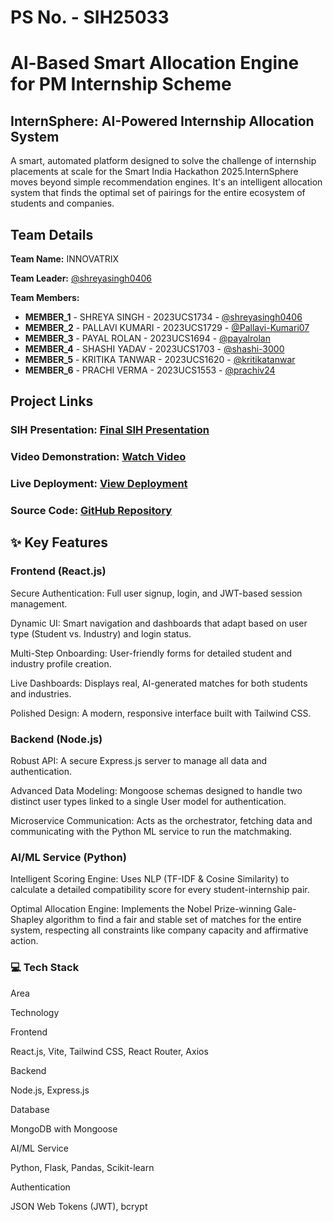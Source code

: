 # PS No. - SIH25033
# Al-Based Smart Allocation Engine for PM Internship Scheme

## InternSphere: AI-Powered Internship Allocation System
A smart, automated platform designed to solve the challenge of internship placements at scale for the Smart India Hackathon 2025.InternSphere moves beyond simple recommendation engines. It's an intelligent allocation system that finds the optimal set of pairings for the entire ecosystem of students and companies.


## Team Details

**Team Name:** INNOVATRIX

**Team Leader:** [@shreyasingh0406](https://github.com/shreyasingh0406)

**Team Members:**

- **MEMBER_1** - SHREYA SINGH - 2023UCS1734 - [@shreyasingh0406](https://github.com/shreyasingh0406)
- **MEMBER_2** - PALLAVI KUMARI - 2023UCS1729 - [@Pallavi-Kumari07](https://github.com/Pallavi-Kumari07)
- **MEMBER_3** - PAYAL ROLAN - 2023UCS1694 - [@payalrolan](https://github.com/payalrolan)
- **MEMBER_4** - SHASHI YADAV - 2023UCS1703 - [@shashi-3000](https://github.com/shashi-3000)
- **MEMBER_5** - KRITIKA TANWAR - 2023UCS1620 - [@kritikatanwar](https://github.com/kritikatanwar)
- **MEMBER_6** - PRACHI VERMA - 2023UCS1553 - [@prachiv24](https://github.com/prachiv24)

## Project Links
### SIH Presentation: [Final SIH Presentation](https://github.com/shashi-3000/Internsphere/blob/main/files/Internal_PPT_INNOVATRIX.pdf)
### Video Demonstration: [Watch Video](https://youtu.be/WBAqN1OBuZs)
### Live Deployment: [View Deployment](https://internsphere-k1ro.vercel.app/)
### Source Code: [GitHub Repository](https://github.com/shashi-3000/Internsphere)



## ✨ Key Features

### Frontend (React.js)
Secure Authentication: Full user signup, login, and JWT-based session management.

Dynamic UI: Smart navigation and dashboards that adapt based on user type (Student vs. Industry) and login status.

Multi-Step Onboarding: User-friendly forms for detailed student and industry profile creation.

Live Dashboards: Displays real, AI-generated matches for both students and industries.

Polished Design: A modern, responsive interface built with Tailwind CSS.

### Backend (Node.js)
Robust API: A secure Express.js server to manage all data and authentication.

Advanced Data Modeling: Mongoose schemas designed to handle two distinct user types linked to a single User model for authentication.

Microservice Communication: Acts as the orchestrator, fetching data and communicating with the Python ML service to run the matchmaking.

### AI/ML Service (Python)
Intelligent Scoring Engine: Uses NLP (TF-IDF & Cosine Similarity) to calculate a detailed compatibility score for every student-internship pair.

Optimal Allocation Engine: Implements the Nobel Prize-winning Gale-Shapley algorithm to find a fair and stable set of matches for the entire system, respecting all constraints like company capacity and affirmative action.

### 💻 Tech Stack
Area

Technology

Frontend

React.js, Vite, Tailwind CSS, React Router, Axios

Backend

Node.js, Express.js

Database

MongoDB with Mongoose

AI/ML Service

Python, Flask, Pandas, Scikit-learn

Authentication

JSON Web Tokens (JWT), bcrypt